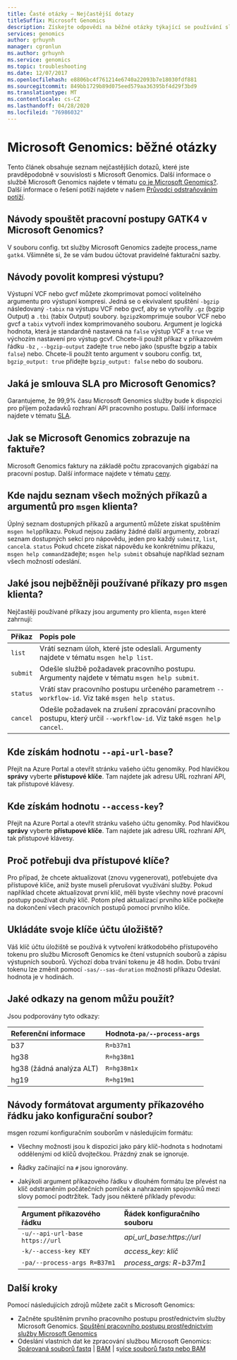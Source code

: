 ```yaml
---
title: Časté otázky – Nejčastější dotazy
titleSuffix: Microsoft Genomics
description: Získejte odpovědi na běžné otázky týkající se používání služby Microsoft Genomics, včetně technických informací, smlouvy SLA a fakturace.
services: genomics
author: grhuynh
manager: cgronlun
ms.author: grhuynh
ms.service: genomics
ms.topic: troubleshooting
ms.date: 12/07/2017
ms.openlocfilehash: e8806bc4f761214e6740a22093b7e18030fdf881
ms.sourcegitcommit: 849bb1729b89d075eed579aa36395bf4d29f3bd9
ms.translationtype: MT
ms.contentlocale: cs-CZ
ms.lasthandoff: 04/28/2020
ms.locfileid: "76986032"
---
```

# <a name="microsoft-genomics-common-questions"></a>Microsoft Genomics: běžné otázky

Tento článek obsahuje seznam nejčastějších dotazů, které jste pravděpodobně v souvislosti s Microsoft Genomics. Další informace o službě Microsoft Genomics najdete v tématu [co je Microsoft Genomics?](overview-what-is-genomics.md). Další informace o řešení potíží najdete v našem [Průvodci odstraňováním potíží](troubleshooting-guide-genomics.md). 


## <a name="how-do-i-run-gatk4-workflows-on-microsoft-genomics"></a>Návody spouštět pracovní postupy GATK4 v Microsoft Genomics?
V souboru config. txt služby Microsoft Genomics zadejte process_name `gatk4`. Všimněte si, že se vám budou účtovat pravidelné fakturační sazby.

## <a name="how-do-i-enable-output-compression"></a>Návody povolit kompresi výstupu?
Výstupní VCF nebo gvcf můžete zkomprimovat pomocí volitelného argumentu pro výstupní kompresi. Jedná se o ekvivalent spuštění `-bgzip` následovaný `-tabix` na výstupu VCF nebo gvcf, aby se vytvořily `.gz` (bgzip Output) a `.tbi` (tabix Output) soubory. `bgzip`zkomprimuje soubor VCF nebo gvcf a `tabix` vytvoří index komprimovaného souboru. Argument je logická hodnota, která je standardně nastavená na `false` výstup VCF a `true` ve výchozím nastavení pro výstup gcvf. Chcete-li použít příkaz v příkazovém řádku `-bz` , `--bgzip-output` zadejte `true` nebo jako (spusťte bgzip a tabix `false`) nebo. Chcete-li použít tento argument v souboru config. txt, `bgzip_output: true` přidejte `bgzip_output: false` nebo do souboru.

## <a name="what-is-the-sla-for-microsoft-genomics"></a>Jaká je smlouva SLA pro Microsoft Genomics?
Garantujeme, že 99,9% času Microsoft Genomics služby bude k dispozici pro příjem požadavků rozhraní API pracovního postupu. Další informace najdete v tématu [SLA](https://azure.microsoft.com/support/legal/sla/genomics/v1_0/).

## <a name="how-does-the-usage-of-microsoft-genomics-show-up-on-my-bill"></a>Jak se Microsoft Genomics zobrazuje na faktuře?
Microsoft Genomics faktury na základě počtu zpracovaných gigabází na pracovní postup. Další informace najdete v tématu [ceny](https://azure.microsoft.com/pricing/details/genomics/).


## <a name="where-can-i-find-a-list-of-all-possible-commands-and-arguments-for-the-msgen-client"></a>Kde najdu seznam všech možných příkazů a argumentů pro `msgen` klienta?
Úplný seznam dostupných příkazů a argumentů můžete získat spuštěním `msgen help`příkazu. Pokud nejsou zadány žádné další argumenty, zobrazí seznam dostupných sekcí pro nápovědu, jeden pro každý `submit`z, `list`, `cancel`a. `status` Pokud chcete získat nápovědu ke konkrétnímu příkazu, `msgen help command`zadejte; `msgen help submit` obsahuje například seznam všech možností odeslání.

## <a name="what-are-the-most-commonly-used-commands-for-the-msgen-client"></a>Jaké jsou nejběžněji používané příkazy pro `msgen` klienta?
Nejčastěji používané příkazy jsou argumenty pro klienta, `msgen` které zahrnují: 

 |**Příkaz**          |  **Popis pole** |
 |:--------------------|:-------------         |
 |`list`               |Vrátí seznam úloh, které jste odeslali. Argumenty najdete v tématu `msgen help list`.  |
 |`submit`             |Odešle službě požadavek pracovního postupu. Argumenty najdete v tématu `msgen help submit`.|
 |`status`             |Vrátí stav pracovního postupu určeného parametrem `--workflow-id`. Viz také `msgen help status`. |
 |`cancel`             |Odešle požadavek na zrušení zpracování pracovního postupu, který určil `--workflow-id`. Viz také `msgen help cancel`. |

## <a name="where-do-i-get-the-value-for---api-url-base"></a>Kde získám hodnotu `--api-url-base`?
Přejít na Azure Portal a otevřít stránku vašeho účtu genomiky. Pod hlavičkou **správy** vyberte **přístupové klíče**. Tam najdete jak adresu URL rozhraní API, tak přístupové klávesy.

## <a name="where-do-i-get-the-value-for---access-key"></a>Kde získám hodnotu `--access-key`?
Přejít na Azure Portal a otevřít stránku vašeho účtu genomiky. Pod hlavičkou **správy** vyberte **přístupové klíče**. Tam najdete jak adresu URL rozhraní API, tak přístupové klávesy.

## <a name="why-do-i-need-two-access-keys"></a>Proč potřebuji dva přístupové klíče?
Pro případ, že chcete aktualizovat (znovu vygenerovat), potřebujete dva přístupové klíče, aniž byste museli přerušovat využívání služby. Pokud například chcete aktualizovat první klíč, měli byste všechny nové pracovní postupy používat druhý klíč. Potom před aktualizací prvního klíče počkejte na dokončení všech pracovních postupů pomocí prvního klíče.

## <a name="do-you-save-my-storage-account-keys"></a>Ukládáte svoje klíče účtu úložiště?
Váš klíč účtu úložiště se používá k vytvoření krátkodobého přístupového tokenu pro službu Microsoft Genomics ke čtení vstupních souborů a zápisu výstupních souborů. Výchozí doba trvání tokenu je 48 hodin. Dobu trvání tokenu lze změnit pomocí `-sas/--sas-duration` možnosti příkazu Odeslat. hodnota je v hodinách.

## <a name="what-genome-references-can-i-use"></a>Jaké odkazy na genom můžu použít?

Jsou podporovány tyto odkazy:

 |Referenční informace              | Hodnota`-pa/--process-args` |
 |:-------------         |:-------------                 |
 |b37                    | `R=b37m1`                     |
 |hg38                   | `R=hg38m1`                    |      
 |hg38 (žádná analýza ALT) | `R=hg38m1x`                   |  
 |hg19                   | `R=hg19m1`                    |    

## <a name="how-do-i-format-my-command-line-arguments-as-a-config-file"></a>Návody formátovat argumenty příkazového řádku jako konfigurační soubor? 

msgen rozumí konfiguračním souborům v následujícím formátu:
* Všechny možnosti jsou k dispozici jako páry klíč-hodnota s hodnotami oddělenými od klíčů dvojtečkou.
  Prázdný znak se ignoruje.
* Řádky začínající na `#` jsou ignorovány.
* Jakýkoli argument příkazového řádku v dlouhém formátu lze převést na klíč odstraněním počátečních pomlček a nahrazením spojovníků mezi slovy pomocí podtržítek. Tady jsou některé příklady převodu:

  |Argument příkazového řádku            | Řádek konfiguračního souboru |
  |:-------------                   |:-------------                 |
  |`-u/--api-url-base https://url`  | *api_url_base:https://url*    |
  |`-k/--access-key KEY`            | *access_key: klíč*              |      
  |`-pa/--process-args R=B37m1`     | *process_args: R-b37m1*        |  

## <a name="next-steps"></a>Další kroky

Pomocí následujících zdrojů můžete začít s Microsoft Genomics:
- Začněte spuštěním prvního pracovního postupu prostřednictvím služby Microsoft Genomics. [Spuštění pracovního postupu prostřednictvím služby Microsoft Genomics](quickstart-run-genomics-workflow-portal.md)
- Odeslání vlastních dat ke zpracování službou Microsoft Genomics: [Spárovaná souborů fastq](quickstart-input-pair-FASTQ.md) | [BAM](quickstart-input-BAM.md) | s[více souborů fastq nebo BAM](quickstart-input-multiple.md) 

